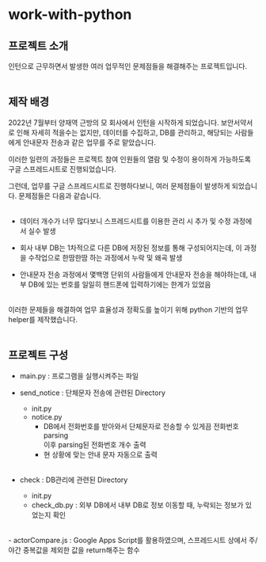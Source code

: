 # work-with-python

## 프로젝트 소개
인턴으로 근무하면서 발생한 여러 업무적인 문제점들을 해결해주는 프로젝트입니다. <br/><br/>


## 제작 배경
2022년 7월부터 양재역 근방의 모 회사에서 인턴을 시작하게 되었습니다.
보안서약서로 인해 자세히 적을수는 없지만, 데이터를 수집하고, DB를 관리하고, 해당되는 사람들에게 안내문자 전송과 같은 업무를 주로 맡았습니다.

이러한 일련의 과정들은 프로젝트 참여 인원들의 열람 및 수정이 용이하게 가능하도록 구글 스프레드시트로 진행되었습니다.

그런데, 업무를 구글 스프레드시트로 진행하다보니, 여러 문제점들이 발생하게 되었습니다. 문제점들은 다음과 같습니다. <br/><br/>

- 데이터 개수가 너무 많다보니 스프레드시트를 이용한 관리 시 추가 및 수정 과정에서 실수 발생 
  
- 회사 내부 DB는 1차적으로 다른 DB에 저장된 정보를 통해 구성되어지는데, 이 과정을 수작업으로 한땀한땀 하는 과정에서 누락 및 왜곡 발생
  
- 안내문자 전송 과정에서 몇백명 단위의 사람들에게 안내문자 전송을 해야하는데, 내부 DB에 있는 번호를 일일히 핸드폰에 입력하기에는 한계가 있었음

<br/>
이러한 문제들을 해결하여 업무 효율성과 정확도를 높이기 위해 python 기반의 업무 helper를 제작했습니다. <br/><br/>

## 프로젝트 구성
- main.py : 프로그램을 실행시켜주는 파일

- send_notice : 단체문자 전송에 관련된 Directory
    * init.py
    * notice.py
        -  DB에서 전화번호를 받아와서 단체문자로 전송할 수 있게끔 전화번호 parsing  
        이후 parsing된 전화번호 개수 출력
        - 현 상황에 맞는 안내 문자 자동으로 출력
<br><br>

- check : DB관리에 관련된 Directory
    * init.py
    * check_db.py : 외부 DB에서 내부 DB로 정보 이동할 때, 누락되는 정보가 있었는지 확인  
<br>
- actorCompare.js : Google Apps Script를 활용하였으며, 스프레드시트 상에서 주/야간 중복값을 제외한 값을 return해주는 함수
